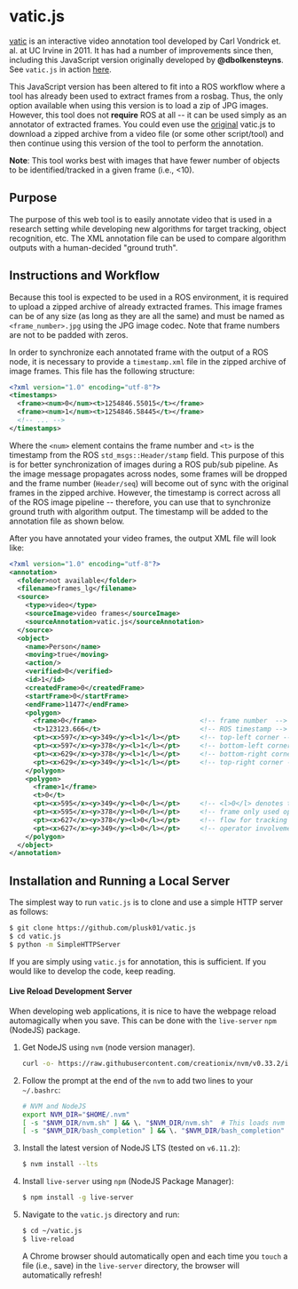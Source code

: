 vatic.js
=========

[vatic](http://carlvondrick.com/vatic/) is an interactive video annotation tool developed by Carl Vondrick et. al. at UC Irvine in 2011. It has had a number of improvements since then, including this JavaScript version originally developed by **@dbolkensteyns**. See `vatic.js` in action [here](https://plusk01.github.io/vatic.js/).

This JavaScript version has been altered to fit into a ROS workflow where a tool has already been used to extract frames from a rosbag. Thus, the only option available when using this version is to load a zip of JPG images. However, this tool does not **require** ROS at all -- it can be used simply as an annotator of extracted frames. You could even use the [original](https://github.com/dbolkensteyn/vatic.js) vatic.js to download a zipped archive from a video file (or some other script/tool) and then continue using this version of the tool to perform the annotation.

**Note**: This tool works best with images that have fewer number of objects to be identified/tracked in a given frame (i.e., <10).

## Purpose ##

The purpose of this web tool is to easily annotate video that is used in a research setting while developing new algorithms for target tracking, object recognition, etc. The XML annotation file can be used to compare algorithm outputs with a human-decided "ground truth".

## Instructions and Workflow ##

Because this tool is expected to be used in a ROS environment, it is required to upload a zipped archive of already extracted frames. This image frames can be of any size (as long as they are all the same) and must be named as `<frame_number>.jpg` using the JPG image codec. Note that frame numbers are not to be padded with zeros.

In order to synchronize each annotated frame with the output of a ROS node, it is necessary to provide a `timestamp.xml` file in the zipped archive of image frames. This file has the following structure:

```xml
<?xml version="1.0" encoding="utf-8"?>
<timestamps>
  <frame><num>0</num><t>1254846.55015</t></frame>
  <frame><num>1</num><t>1254846.58445</t></frame>
  <!-- ... -->
</timestamps>
```

Where the `<num>` element contains the frame number and `<t>` is the timestamp from the ROS `std_msgs::Header/stamp` field. This purpose of this is for better synchronization of images during a ROS pub/sub pipeline. As the image message propagates across nodes, some frames will be dropped and the frame number (`Header/seq`) will become out of sync with the original frames in the zipped archive. However, the timestamp is correct across all of the ROS image pipeline -- therefore, you can use that to synchronize ground truth with algorithm output. The timestamp will be added to the annotation file as shown below.

After you have annotated your video frames, the output XML file will look like:

```xml
<?xml version="1.0" encoding="utf-8"?>
<annotation>
  <folder>not available</folder>
  <filename>frames_lg</filename>
  <source>
    <type>video</type>
    <sourceImage>video frames</sourceImage>
    <sourceAnnotation>vatic.js</sourceAnnotation>
  </source>
  <object>
    <name>Person</name>
    <moving>true</moving>
    <action/>
    <verified>0</verified>
    <id>1</id>
    <createdFrame>0</createdFrame>
    <startFrame>0</startFrame>
    <endFrame>11477</endFrame>
    <polygon>
      <frame>0</frame>                          <!-- frame number  -->
      <t>123123.666</t>                         <!-- ROS timestamp -->
      <pt><x>597</x><y>349</y><l>1</l></pt>     <!-- top-left corner -->
      <pt><x>597</x><y>378</y><l>1</l></pt>     <!-- bottom-left corner -->
      <pt><x>629</x><y>378</y><l>1</l></pt>     <!-- bottom-right corner -->
      <pt><x>629</x><y>349</y><l>1</l></pt>     <!-- top-right corner -->
    </polygon>
    <polygon>
      <frame>1</frame>
      <t>0</t>
      <pt><x>595</x><y>349</y><l>0</l></pt>     <!-- <l>0</l> denotes that this -->
      <pt><x>595</x><y>378</y><l>0</l></pt>     <!-- frame only used optical    -->
      <pt><x>627</x><y>378</y><l>0</l></pt>     <!-- flow for tracking with no  -->
      <pt><x>627</x><y>349</y><l>0</l></pt>     <!-- operator involvement       -->
    </polygon>
  </object>
</annotation>
```

## Installation and Running a Local Server ##

The simplest way to run `vatic.js` is to clone and use a simple HTTP server as follows:

```bash
$ git clone https://github.com/plusk01/vatic.js
$ cd vatic.js
$ python -m SimpleHTTPServer
```

If you are simply using `vatic.js` for annotation, this is sufficient. If you would like to develop the code, keep reading.

#### Live Reload Development Server ####

When developing web applications, it is nice to have the webpage reload automagically when you save. This can be done with the `live-server` `npm` (NodeJS) package.

1. Get NodeJS using `nvm` (node version manager).

    ```bash
    curl -o- https://raw.githubusercontent.com/creationix/nvm/v0.33.2/install.sh | bash
    ```

1. Follow the prompt at the end of the `nvm` to add two lines to your `~/.bashrc`:

    ```bash
    # NVM and NodeJS
    export NVM_DIR="$HOME/.nvm"
    [ -s "$NVM_DIR/nvm.sh" ] && \. "$NVM_DIR/nvm.sh"  # This loads nvm
    [ -s "$NVM_DIR/bash_completion" ] && \. "$NVM_DIR/bash_completion"  # This loads nvm bash_completion
    ```

1. Install the latest version of NodeJS LTS (tested on `v6.11.2`):

    ```bash
    $ nvm install --lts
    ```

1. Install `live-server` using `npm` (NodeJS Package Manager):

    ```bash
    $ npm install -g live-server
    ```

1. Navigate to the `vatic.js` directory and run:

    ```bash
    $ cd ~/vatic.js
    $ live-reload
    ```

    A Chrome browser should automatically open and each time you `touch` a file (i.e., save) in the `live-server` directory, the browser will automatically refresh!